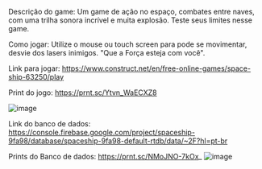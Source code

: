 Descrição do game:
Um game de ação no espaço, combates entre naves, com uma trilha sonora incrível e muita explosão. Teste seus limites nesse game. 

Como jogar:
Utilize o mouse ou touch screen para pode se movimentar, desvie dos lasers inimigos. "Que a Força esteja com você".

Link para jogar: https://www.construct.net/en/free-online-games/space-ship-63250/play

Print do jogo: 
https://prnt.sc/Ytvn_WaECXZ8

![image](https://github.com/JMatheus117/primeiro-game/assets/166875667/3898b883-59a0-4d25-b149-ee30cbf4e9be)


Link do banco de dados: https://console.firebase.google.com/project/spaceship-9fa98/database/spaceship-9fa98-default-rtdb/data/~2F?hl=pt-br


Prints do Banco de dados: https://prnt.sc/NMoJNO-7kOx_
![image](https://github.com/JMatheus117/primeiro-game/assets/166875667/e5871a23-ec2c-4ecd-ae04-c8fbaf4889e9)

